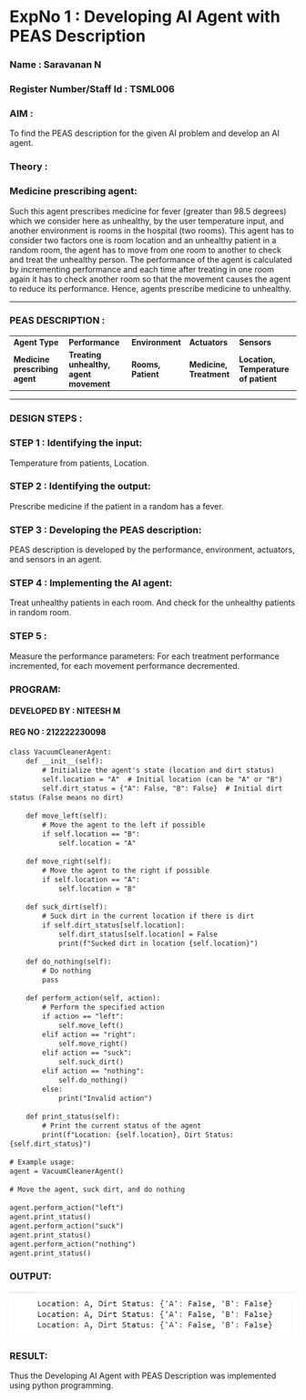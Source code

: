 <h1>ExpNo 1 : Developing AI Agent with PEAS Description</h1>
<h3>Name : Saravanan N</h3>
<h3>Register Number/Staff Id : TSML006</h3>


<h3>AIM :</h3>

<p>To find the PEAS description for the given AI problem and develop an AI agent.</p>

<h3>Theory :</h3>

<h3>Medicine prescribing agent:</h3>

<p>Such this agent prescribes medicine for fever (greater than 98.5 degrees) which we consider here as unhealthy, by the user temperature input, and another environment is rooms in the hospital (two rooms). This agent has to consider two factors one is room location and an unhealthy patient in a random room, the agent has to move from one room to another to check and treat the unhealthy person. The performance of the agent is calculated by incrementing performance and each time after treating in one room again it has to check another room so that the movement causes the agent to reduce its performance. Hence, agents prescribe medicine to unhealthy.</p>
<hr>
<h3>PEAS DESCRIPTION :</h3>
<table>
  <tr>
    <td><strong>Agent Type</strong></td>
    <td><strong>Performance</strong></td>
     <td><strong>Environment</strong></td>
    <td><strong>Actuators</strong></td>
    <td><strong>Sensors</strong></td>
  </tr>
    <tr>
    <td><strong>Medicine prescribing agent</strong></td>
    <td><strong>Treating unhealthy, agent movement</strong></td>
     <td><strong>Rooms, Patient</strong></td>
    <td><strong>Medicine, Treatment</strong></td>
    <td><strong>Location, Temperature of patient</strong></td>
  </tr>
</table>
<hr>
<H3>DESIGN STEPS :</H3>

<h3>STEP 1 : Identifying the input:</h3>

<p>Temperature from patients, Location.</p>

<h3>STEP 2 : Identifying the output:</h3>

<p>Prescribe medicine if the patient in a random has a fever.</p>

<h3>STEP 3 : Developing the PEAS description:</h3>

<p>PEAS description is developed by the performance, environment, actuators, and sensors in an agent.</p>

<h3>STEP 4 : Implementing the AI agent:</h3>

<p>Treat unhealthy patients in each room. And check for the unhealthy patients in random room.</p>

<h3>STEP 5 : </h3>

<p>Measure the performance parameters: For each treatment performance incremented, for each movement performance decremented.</p>

### PROGRAM:

#### DEVELOPED BY : NITEESH M
#### REG NO : 212222230098

```
class VacuumCleanerAgent:
    def __init__(self):
        # Initialize the agent's state (location and dirt status)
        self.location = "A"  # Initial location (can be "A" or "B")
        self.dirt_status = {"A": False, "B": False}  # Initial dirt status (False means no dirt)

    def move_left(self):
        # Move the agent to the left if possible
        if self.location == "B":
            self.location = "A"

    def move_right(self):
        # Move the agent to the right if possible
        if self.location == "A":
            self.location = "B"

    def suck_dirt(self):
        # Suck dirt in the current location if there is dirt
        if self.dirt_status[self.location]:
            self.dirt_status[self.location] = False
            print(f"Sucked dirt in location {self.location}")

    def do_nothing(self):
        # Do nothing
        pass

    def perform_action(self, action):
        # Perform the specified action
        if action == "left":
            self.move_left()
        elif action == "right":
            self.move_right()
        elif action == "suck":
            self.suck_dirt()
        elif action == "nothing":
            self.do_nothing()
        else:
            print("Invalid action")

    def print_status(self):
        # Print the current status of the agent
        print(f"Location: {self.location}, Dirt Status: {self.dirt_status}")

# Example usage:
agent = VacuumCleanerAgent()

# Move the agent, suck dirt, and do nothing

agent.perform_action("left")
agent.print_status()
agent.perform_action("suck")
agent.print_status()
agent.perform_action("nothing")
agent.print_status()
```
### OUTPUT:
![screenshot](out1.png)

### RESULT:

Thus the Developing AI Agent with PEAS Description was implemented using python programming.
